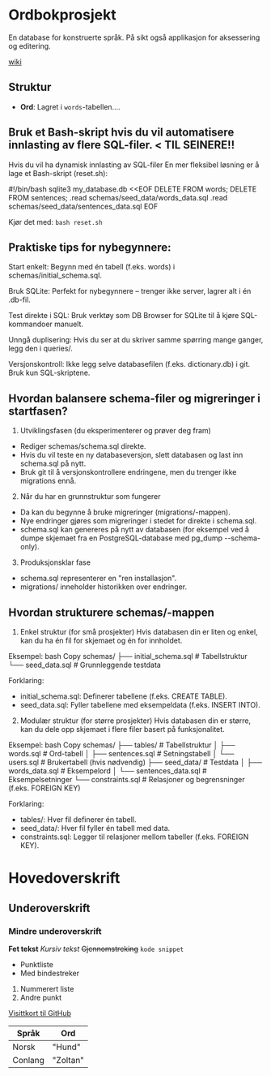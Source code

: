 # Ordbokprosjekt

En database for konstruerte språk. På sikt også applikasjon for aksessering og editering.

[wiki](https://github.com/soleiriken/conlanging/wiki)

## Struktur

- **Ord**: Lagret i `words`-tabellen....


## Bruk et Bash-skript hvis du vil automatisere innlasting av flere SQL-filer. < TIL SEINERE!!

Hvis du vil ha dynamisk innlasting av SQL-filer En mer fleksibel løsning er å lage et Bash-skript (reset.sh):

#!/bin/bash
sqlite3 my_database.db <<EOF
DELETE FROM words;
DELETE FROM sentences;
.read schemas/seed_data/words_data.sql
.read schemas/seed_data/sentences_data.sql
EOF

Kjør det med:
`bash reset.sh`


## Praktiske tips for nybegynnere:

Start enkelt:
Begynn med én tabell (f.eks. words) i schemas/initial_schema.sql.

Bruk SQLite:
Perfekt for nybegynnere – trenger ikke server, lagrer alt i én .db-fil.

Test direkte i SQL:
Bruk verktøy som DB Browser for SQLite til å kjøre SQL-kommandoer manuelt.

Unngå duplisering:
Hvis du ser at du skriver samme spørring mange ganger, legg den i queries/.

Versjonskontroll:
Ikke legg selve databasefilen (f.eks. dictionary.db) i git. Bruk kun SQL-skriptene.


## Hvordan balansere schema-filer og migreringer i startfasen?

1. Utviklingsfasen (du eksperimenterer og prøver deg fram)

- Rediger schemas/schema.sql direkte.
- Hvis du vil teste en ny databaseversjon, slett databasen og last inn schema.sql på nytt.
- Bruk git til å versjonskontrollere endringene, men du trenger ikke migrations ennå.

2. Når du har en grunnstruktur som fungerer
- Da kan du begynne å bruke migreringer (migrations/-mappen).
- Nye endringer gjøres som migreringer i stedet for direkte i schema.sql.
- schema.sql kan genereres på nytt av databasen (for eksempel ved å dumpe skjemaet fra en PostgreSQL-database med pg_dump --schema-only).

3. Produksjonsklar fase
- schema.sql representerer en "ren installasjon".
- migrations/ inneholder historikken over endringer.

## Hvordan strukturere schemas/-mappen

1. Enkel struktur (for små prosjekter)
Hvis databasen din er liten og enkel, kan du ha én fil for skjemaet og én for innholdet.

Eksempel:
bash
Copy
schemas/
├── initial_schema.sql   # Tabellstruktur
└── seed_data.sql        # Grunnleggende testdata

Forklaring:
- initial_schema.sql: Definerer tabellene (f.eks. CREATE TABLE).
- seed_data.sql: Fyller tabellene med eksempeldata (f.eks. INSERT INTO).

2. Modulær struktur (for større prosjekter)
Hvis databasen din er større, kan du dele opp skjemaet i flere filer basert på funksjonalitet.

Eksempel:
bash
Copy
schemas/
├── tables/              # Tabellstruktur
│   ├── words.sql        # Ord-tabell
│   ├── sentences.sql    # Setningstabell
│   └── users.sql        # Brukertabell (hvis nødvendig)
├── seed_data/           # Testdata
│   ├── words_data.sql   # Eksempelord
│   └── sentences_data.sql # Eksempelsetninger
└── constraints.sql      # Relasjoner og begrensninger (f.eks. FOREIGN KEY)

Forklaring:
- tables/: Hver fil definerer én tabell.
- seed_data/: Hver fil fyller én tabell med data.
- constraints.sql: Legger til relasjoner mellom tabeller (f.eks. FOREIGN KEY).


# Hovedoverskrift
## Underoverskrift
### Mindre underoverskrift

**Fet tekst**
*Kursiv tekst*
~~Gjennomstreking~~
`kode snippet`

- Punktliste
- Med bindestreker

1. Nummerert liste
2. Andre punkt

[Visittkort til GitHub](https//github.com/skikt1t)

| Språk   | Ord      |
|---------|----------|
| Norsk   | "Hund"   |
| Conlang | "Zoltan" |

